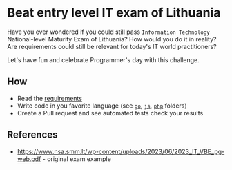 # Beat entry level IT exam of Lithuania

Have you ever wondered if you could still pass `Information Technology` National-level Maturity Exam of Lithuania?
How would you do it in reality? Are requirements could still be relevant for today's IT world practitioners?

Let's have fun and celebrate Programmer's day with this challenge.

## How

 * Read the [requirements](requirements/requirements.md)
 * Write code in you favorite language (see [`go`](go/main.go), [`js`](js/main.js), [`php`](php/main.php) folders)
 * Create a Pull request and see automated tests check your results 

## References

* https://www.nsa.smm.lt/wp-content/uploads/2023/06/2023_IT_VBE_pg-web.pdf - original exam example
